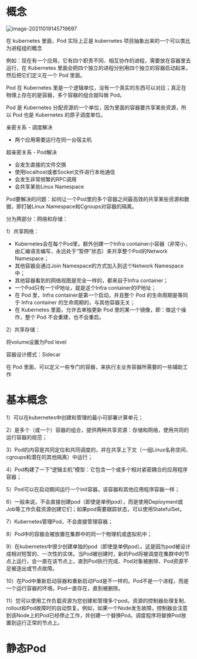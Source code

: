 # 概念

![image-20211019145719697](C:\Users\liaosl\OneDrive\笔记\Kubernetes\image-20211019145719697.png)

在 kubernetes 里面，Pod 实际上正是 kubernetes 项目抽象出来的一个可以类比为进程组的概念

  例如：现在有一个应用，它有四个职责不同、相互协作的进程，需要放在容器里去运行，在 Kubernetes 里面会把四个独立的进程分别用四个独立的容器启动起来，然后把它们定义在一个 Pod 里面。

  Pod 在 Kubernetes 里是一个逻辑单位，没有一个真实的东西可以对应；真正在物理上存在的是容器，多个容器的组合就叫做 Pod。

  Pod 是 Kubernetes 分配资源的一个单位，因为里面的容器要共享某些资源，所以 Pod 也是 Kubernetes 的原子调度单位。

 

亲密关系 - 调度解决

- 两个应用需要运行在同一台宿主机

超亲密关系 - Pod解决

- 会发生直接的文件交换
- 使用localhost或者Socket文件进行本地通信
- 会发生非常频繁的RPC调用
- 会共享某些Linux Namespace

 

Pod要解决的问题：如何让一个Pod里的多个容器之间最高效的共享某些资源和数据，即打破Linux Namespace和Cgroups对容器的隔离。

分为两部分：网络和存储：

1）共享网络：

- Kubernetes会在每个Pod里，额外创建一个Infra container小容器（非常小，由汇编语言编写，永远处于“暂停”状态）来共享整个Pod的Network Namespace；
- 其他容器会通过Join Namespace的方式加入到这个Network Namespace中；
- 其他容器看到的网络视图是完全一样的，都来自于Infra container；
- 一个Pod只有一个IP地址，就是这个Infra container的IP地址；
- 在 Pod 里，Infra container是第一个启动，并且整个 Pod 的生命周期是等同于 Infra container 的生命周期的，与其他容器无关；
- 在 Kubernetes 里面，允许去单独更新 Pod 里的某一个镜像，即：做这个操作，整个 Pod 不会重建，也不会重启。

2）共享存储：

  将volume设置为Pod level

 

 

容器设计模式：Sidecar

  在 Pod 里面，可以定义一些专门的容器，来执行主业务容器所需要的一些辅助工作



# 基本概念

1）可以在kubernetes中创建和管理的最小可部署计算单元；

2）是多个（或一个）容器的组合，提供两种共享资源：存储和网络，使用共同的运行容器的规范；

3）Pod的内容是共同定位和共同调度的，并在共享上下文（一组Linux名称空间、cgroups和潜在的其他隔离）中运行；

4）Pod构建了一下“逻辑主机”模型：它包含一个或多个相对紧密耦合的应用程序容器；

5）Pod可以在启动期间运行一个init容器，该容器和其他应用程序容器一样；

6）一般来说，不会直接创建pod（即使是单例pod），而是使用Deployment或Job等工作负载资源创建它们；如果pod需要跟踪状态，可以使用StatefulSet。

7）Kubernetes管理Pod，不会直接管理容器；

8）Pod中的容器会被放置在集群中的同一个物理机或虚拟机中；

9）在kubernetes中很少创建单独的pod（即使是单例pod）。这是因为pod被设计成相对短暂的、一次性的实体。当Pod被创建时，新的Pod将被调度在集群中的节点上运行，会一直在该节点上，直到Pod执行完成、Pod对象被删除、Pod资源不足被逐出或节点故障。

10）在Pod中重新启动容器和重新启动Pod是不一样的。Pod不是一个进程，而是一个运行容器的环境。Pod一直存在，直到被删除。

11）您可以使用工作负载资源为您创建和管理多个pod。资源的控制器处理复制、rollout和Pod故障时的自动恢复。例如，如果一个Node发生故障，控制器会注意到该Node上的Pod已经停止工作，并创建一个替换Pod。调度程序将替换Pod放置到运行正常的节点上。

# 静态Pod